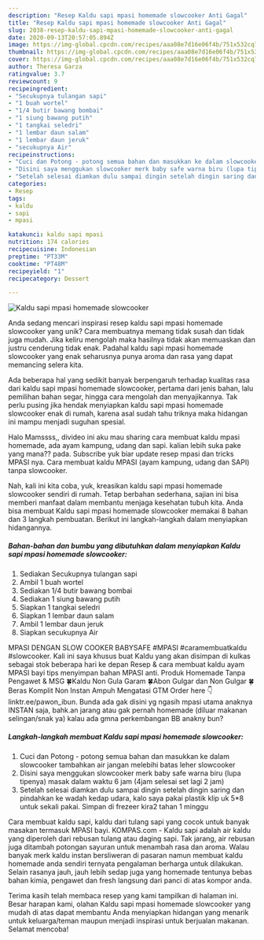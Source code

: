 ```yaml
---
description: "Resep Kaldu sapi mpasi homemade slowcooker Anti Gagal"
title: "Resep Kaldu sapi mpasi homemade slowcooker Anti Gagal"
slug: 2038-resep-kaldu-sapi-mpasi-homemade-slowcooker-anti-gagal
date: 2020-09-13T20:57:05.894Z
image: https://img-global.cpcdn.com/recipes/aaa08e7d16e06f4b/751x532cq70/kaldu-sapi-mpasi-homemade-slowcooker-foto-resep-utama.jpg
thumbnail: https://img-global.cpcdn.com/recipes/aaa08e7d16e06f4b/751x532cq70/kaldu-sapi-mpasi-homemade-slowcooker-foto-resep-utama.jpg
cover: https://img-global.cpcdn.com/recipes/aaa08e7d16e06f4b/751x532cq70/kaldu-sapi-mpasi-homemade-slowcooker-foto-resep-utama.jpg
author: Theresa Garza
ratingvalue: 3.7
reviewcount: 9
recipeingredient:
- "Secukupnya tulangan sapi"
- "1 buah wortel"
- "1/4 butir bawang bombai"
- "1 siung bawang putih"
- "1 tangkai seledri"
- "1 lembar daun salam"
- "1 lembar daun jeruk"
- "secukupnya Air"
recipeinstructions:
- "Cuci dan Potong - potong semua bahan dan masukkan ke dalam slowcooker tambahkan air jangan melebihi batas leher slowcooker"
- "Disini saya menggukan slowcooker merk baby safe warna biru (lupa tipenya) masak dalam waktu 6 jam (4jam selesai set lagi 2 jam)"
- "Setelah selesai diamkan dulu sampai dingin setelah dingin saring dan pindahkan ke wadah kedap udara, kalo saya pakai plastik klip uk 5*8 untuk sekali pakai. Simpan di frezeer kira2 tahan 1 minggu"
categories:
- Resep
tags:
- kaldu
- sapi
- mpasi

katakunci: kaldu sapi mpasi 
nutrition: 174 calories
recipecuisine: Indonesian
preptime: "PT33M"
cooktime: "PT48M"
recipeyield: "1"
recipecategory: Dessert

---
```



![Kaldu sapi mpasi homemade slowcooker](https://img-global.cpcdn.com/recipes/aaa08e7d16e06f4b/751x532cq70/kaldu-sapi-mpasi-homemade-slowcooker-foto-resep-utama.jpg)

Anda sedang mencari inspirasi resep kaldu sapi mpasi homemade slowcooker yang unik? Cara membuatnya memang tidak susah dan tidak juga mudah. Jika keliru mengolah maka hasilnya tidak akan memuaskan dan justru cenderung tidak enak. Padahal kaldu sapi mpasi homemade slowcooker yang enak seharusnya punya aroma dan rasa yang dapat memancing selera kita.

Ada beberapa hal yang sedikit banyak berpengaruh terhadap kualitas rasa dari kaldu sapi mpasi homemade slowcooker, pertama dari jenis bahan, lalu pemilihan bahan segar, hingga cara mengolah dan menyajikannya. Tak perlu pusing jika hendak menyiapkan kaldu sapi mpasi homemade slowcooker enak di rumah, karena asal sudah tahu triknya maka hidangan ini mampu menjadi suguhan spesial.

Halo Mamssss,, divideo ini aku mau sharing cara membuat kaldu mpasi homemade, ada ayam kampung, udang dan sapi. kalian lebih suka pake yang mana?? pada. Subscribe yuk biar update resep mpasi dan tricks MPASI nya. Cara membuat kaldu MPASI (ayam kampung, udang dan SAPI) tanpa slowcooker.


Nah, kali ini kita coba, yuk, kreasikan kaldu sapi mpasi homemade slowcooker sendiri di rumah. Tetap berbahan sederhana, sajian ini bisa memberi manfaat dalam membantu menjaga kesehatan tubuh kita. Anda bisa membuat Kaldu sapi mpasi homemade slowcooker memakai 8 bahan dan 3 langkah pembuatan. Berikut ini langkah-langkah dalam menyiapkan hidangannya.

<!--inarticleads1-->

##### Bahan-bahan dan bumbu yang dibutuhkan dalam menyiapkan Kaldu sapi mpasi homemade slowcooker:

1. Sediakan Secukupnya tulangan sapi
1. Ambil 1 buah wortel
1. Sediakan 1/4 butir bawang bombai
1. Sediakan 1 siung bawang putih
1. Siapkan 1 tangkai seledri
1. Siapkan 1 lembar daun salam
1. Ambil 1 lembar daun jeruk
1. Siapkan secukupnya Air


MPASI DENGAN SLOW COOKER BABYSAFE #MPASI #caramembuatkaldu #slowcooker. Kali ini saya khusus buat Kaldu yang akan disimpan di kulkas sebagai stok beberapa hari ke depan Resep &amp; cara membuat kaldu ayam MPASI bayi tips menyimpan bahan MPASI anti. Produk Homemade Tanpa Pengawet &amp; MSG 🍀Kaldu Non Gula Garam 🍀Abon Gulgar dan Non Gulgar 🍀Beras Komplit Non Instan Ampuh Mengatasi GTM Order here 👇 linktr.ee/pawon_ibun. Bunda ada gak disini yg ngasih mpasi utama anaknya INSTAN saja, bahk.an jarang atau gak pernah homemade (diluar makanan selingan/snak ya) kalau ada gmna perkembangan BB anakny bun? 

<!--inarticleads2-->

##### Langkah-langkah membuat Kaldu sapi mpasi homemade slowcooker:

1. Cuci dan Potong - potong semua bahan dan masukkan ke dalam slowcooker tambahkan air jangan melebihi batas leher slowcooker
1. Disini saya menggukan slowcooker merk baby safe warna biru (lupa tipenya) masak dalam waktu 6 jam (4jam selesai set lagi 2 jam)
1. Setelah selesai diamkan dulu sampai dingin setelah dingin saring dan pindahkan ke wadah kedap udara, kalo saya pakai plastik klip uk 5*8 untuk sekali pakai. Simpan di frezeer kira2 tahan 1 minggu


Cara membuat kaldu sapi, kaldu dari tulang sapi yang cocok untuk banyak masakan termasuk MPASI bayi. KOMPAS.com - Kaldu sapi adalah air kaldu yang diperoleh dari rebusan tulang atau daging sapi. Tak jarang, air rebusan juga ditambah potongan sayuran untuk menambah rasa dan aroma. Walau banyak merk kaldu instan bersliweran di pasaran namun membuat kaldu homemade anda sendiri ternyata pengalaman berharga untuk dilakukan. Selain rasanya jauh, jauh lebih sedap juga yang homemade tentunya bebas bahan kimia, pengawet dan fresh langsung dari panci di atas kompor anda. 

Terima kasih telah membaca resep yang kami tampilkan di halaman ini. Besar harapan kami, olahan Kaldu sapi mpasi homemade slowcooker yang mudah di atas dapat membantu Anda menyiapkan hidangan yang menarik untuk keluarga/teman maupun menjadi inspirasi untuk berjualan makanan. Selamat mencoba!
